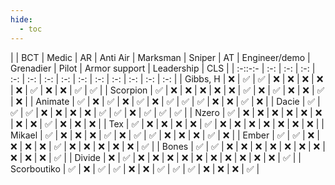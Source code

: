 ```yaml
---
hide:
  - toc
---
```

|             | BCT   | Medic | AR    | Anti Air | Marksman | Sniper | AT    | Engineer/demo | Grenadier | Pilot | Armor support | Leadership | CLS   |
| :-::-:- | :-: | :-: | :-: | :-: | :-: | :-: | :-: | :-: | :-: | :-: | :-: | :-: | :-: |
| Gibbs, H    | ❌ | ✅  | ✅  | ❌    | ❌    | ❌  | ❌ | ❌         | ✅      | ❌ | ❌         | ✅       | ✅  |
| Scorpion    | ✅  | ❌ | ❌ | ❌    | ❌    | ❌  | ✅  | ❌         | ✅      | ❌ | ❌         | ✅       | ❌ |
| Animate     | ✅  | ❌ | ✅  | ❌    | ✅     | ❌  | ✅  | ✅          | ✅      | ❌ | ❌         | ✅       | ❌ |
| Dacie       | ✅  | ✅  | ✅  | ❌    | ❌    | ❌  | ❌ | ✅          | ✅      | ❌ | ✅          | ✅       | ✅  |
| Nzero       | ✅  | ❌ | ❌ | ❌    | ❌    | ❌  | ❌ | ❌         | ❌     | ✅  | ❌         | ❌      | ❌ |
| Tex         | ✅  | ❌ | ❌ | ❌    | ❌    | ✅   | ❌ | ❌         | ❌     | ❌ | ❌         | ❌      | ❌ |
| Mikael      | ✅  | ❌ | ❌ | ❌    | ✅     | ❌  | ✅  | ✅          | ❌     | ❌ | ❌         | ✅       | ❌ |
| Ember       | ✅  | ✅  | ❌ | ❌    | ❌    | ❌  | ✅  | ❌         | ❌     | ❌ | ❌         | ❌      | ✅  |
| Bones       | ✅  | ✅  | ❌ | ❌    | ❌    | ❌  | ❌ | ❌         | ❌     | ❌ | ❌         | ❌      | ✅  |
| Divide      | ❌ | ✅  | ❌ | ❌    | ❌    | ❌  | ❌ | ❌         | ❌     | ❌ | ❌         | ❌      | ✅  |
| Scorboutiko | ✅  | ❌ | ✅  | ✅     | ❌    | ❌  | ✅  | ✅          | ✅      | ❌ | ❌         | ❌      | ✅  |